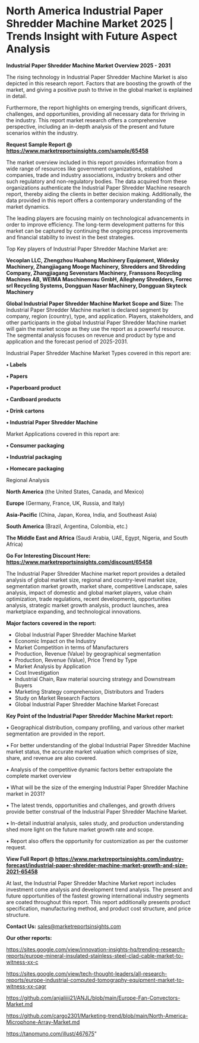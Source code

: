 # North America Industrial Paper Shredder Machine Market 2025 | Trends Insight with Future Aspect Analysis

<Strong> Industrial Paper Shredder Machine Market Overview 2025 - 2031</strong>

The rising technology in Industrial Paper Shredder Machine Market is also depicted in this research report. Factors that are boosting the growth of the market, and giving a positive push to thrive in the global market is explained in detail.

Furthermore, the report highlights on emerging trends, significant drivers, challenges, and opportunities, providing all necessary data for thriving in the industry. This report market research offers a comprehensive perspective, including an in-depth analysis of the present and future scenarios within the industry.

<strong>Request Sample Report @ <a href=https://www.marketreportsinsights.com/sample/65458>https://www.marketreportsinsights.com/sample/65458</a></strong>

The market overview included in this report provides information from a wide range of resources like government organizations, established companies, trade and industry associations, industry brokers and other such regulatory and non-regulatory bodies. The data acquired from these organizations authenticate the Industrial Paper Shredder Machine research report, thereby aiding the clients in better decision making. Additionally, the data provided in this report offers a contemporary understanding of the market dynamics.

The leading players are focusing mainly on technological advancements in order to improve efficiency. The long-term development patterns for this market can be captured by continuing the ongoing process improvements and financial stability to invest in the best strategies.

Top Key players of Industrial Paper Shredder Machine Market are:

<strong>Vecoplan LLC, Zhengzhou Huahong Machinery Equipment, Widesky Machinery, Zhangjiagang Mooge Machinery, Shredders and Shredding Company, Zhangjiagang Sevenstars Machinery, Franssons Recycling Machines AB, WEIMA Maschinenvau GmbH, Allegheny Shredders, Forrec srl Recycling Systems, Dongguan Naser Machinery, Dongguan Skyteck Machinery</strong>

<strong><b>Global Industrial Paper Shredder Machine Market Scope and Size:</b></strong>
The Industrial Paper Shredder Machine market is declared segment by company, region (country), type, and application. Players, stakeholders, and other participants in the global Industrial Paper Shredder Machine market will gain the market scope as they use the report as a powerful resource. The segmental analysis focuses on revenue and product by type and application and the forecast period of 2025-2031.

Industrial Paper Shredder Machine Market Types covered in this report are:

<strong>• Labels

• Papers

• Paperboard product

• Cardboard products

• Drink cartons

• Industrial Paper Shredder Machine</strong>

Market Applications covered in this report are:

<strong>• Consumer packaging

• Industrial packaging

• Homecare packaging</strong> 

Regional Analysis

<strong>North America</strong> (the United States, Canada, and Mexico)

<strong>Europe</strong> (Germany, France, UK, Russia, and Italy)

<strong>Asia-Pacific</strong> (China, Japan, Korea, India, and Southeast Asia)

<strong>South America</strong> (Brazil, Argentina, Colombia, etc.)

<strong>The Middle East and Africa</strong> (Saudi Arabia, UAE, Egypt, Nigeria, and South Africa)

<strong>Go For Interesting Discount Here: <a href=https://www.marketreportsinsights.com/discount/65458>https://www.marketreportsinsights.com/discount/65458</a></strong>

The Industrial Paper Shredder Machine market report provides a detailed analysis of global market size, regional and country-level market size, segmentation market growth, market share, competitive Landscape, sales analysis, impact of domestic and global market players, value chain optimization, trade regulations, recent developments, opportunities analysis, strategic market growth analysis, product launches, area marketplace expanding, and technological innovations.

<strong><b>Major factors covered in the report:</b></strong>
<ul>
  <li>Global Industrial Paper Shredder Machine Market </li>
  <li>Economic Impact on the Industry</li>
  <li>Market Competition in terms of Manufacturers</li>
  <li>Production, Revenue (Value) by geographical segmentation</li>
  <li>Production, Revenue (Value), Price Trend by Type</li>
  <li>Market Analysis by Application</li>
  <li>Cost Investigation</li>
  <li>Industrial Chain, Raw material sourcing strategy and Downstream Buyers</li>
  <li>Marketing Strategy comprehension, Distributors and Traders</li>
  <li>Study on Market Research Factors</li>
  <li>Global Industrial Paper Shredder Machine Market Forecast</li>
</ul>

<strong><b>Key Point of the Industrial Paper Shredder Machine Market report:</b></strong>

• Geographical distribution, company profiling, and various other market segmentation are provided in the report.

• For better understanding of the global Industrial Paper Shredder Machine market status, the accurate market valuation which comprises of size, share, and revenue are also covered.

• Analysis of the competitive dynamic factors better extrapolate the complete market overview

• What will be the size of the emerging Industrial Paper Shredder Machine market in 2031?

• The latest trends, opportunities and challenges, and growth drivers provide better construal of the Industrial Paper Shredder Machine Market.

• In-detail industrial analysis, sales study, and production understanding shed more light on the future market growth rate and scope.

• Report also offers the opportunity for customization as per the customer request.

<strong><b>View Full Report @ <a href=https://www.marketreportsinsights.com/industry-forecast/industrial-paper-shredder-machine-market-growth-and-size-2021-65458>https://www.marketreportsinsights.com/industry-forecast/industrial-paper-shredder-machine-market-growth-and-size-2021-65458</a></b></strong>


At last, the Industrial Paper Shredder Machine Market report includes investment come analysis and development trend analysis. The present and future opportunities of the fastest growing international industry segments are coated throughout this report. This report additionally presents product specification, manufacturing method, and product cost structure, and price structure.

<strong>Contact Us:</strong>
sales@marketreportsinsights.com

<strong>Our other reports:</strong>

<a href=https://sites.google.com/view/innovation-insights-hq/trending-research-reports/europe-mineral-insulated-stainless-steel-clad-cable-market-to-witness-xx-c>https://sites.google.com/view/innovation-insights-hq/trending-research-reports/europe-mineral-insulated-stainless-steel-clad-cable-market-to-witness-xx-c</a>

<a href=https://sites.google.com/view/tech-thought-leaders/all-research-reports/europe-industrial-computed-tomography-equipment-market-to-witness-xx-cagr>https://sites.google.com/view/tech-thought-leaders/all-research-reports/europe-industrial-computed-tomography-equipment-market-to-witness-xx-cagr</a>

<a href=https://github.com/anjaliiii21/ANJL/blob/main/Europe-Fan-Convectors-Market.md>https://github.com/anjaliiii21/ANJL/blob/main/Europe-Fan-Convectors-Market.md</a>

<a href=https://github.com/cargo2301/Marketing-trend/blob/main/North-America-Microphone-Array-Market.md>https://github.com/cargo2301/Marketing-trend/blob/main/North-America-Microphone-Array-Market.md</a>

<a href=https://tanomuno.com/illust/467675>https://tanomuno.com/illust/467675</a>"
